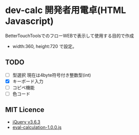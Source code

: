 # dev-calc 開発者用電卓(HTML Javascript)

BetterTouchToolsでのフローWEBで表示して使用する目的で作成
- width:360, height:720 で設定。

## TODO
- [ ] 型選択 現在は4byte符号付き整数型(int)
- [x] キーボード入力
- [ ] コピペ機能
- [ ] 色コード

## MIT Licence
- [jQuery v3.6.3](https://jquery.com/)
- [eval-calculation-1.0.0.js](https://gist.github.com/think49/54b074cab2145efddb48765652c74710)
